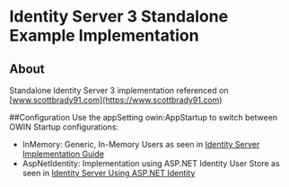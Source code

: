 # Identity Server 3 Standalone Example Implementation

## About
Standalone Identity Server 3 implementation referenced on [www.scottbrady91.com](https://www.scottbrady91.com)

##Configuration
Use the appSetting owin:AppStartup to switch between OWIN Startup configurations:

* InMemory: Generic, In-Memory Users as seen in [Identity Server Implementation Guide](https://www.scottbrady91.com/Identity-Server/Identity-Server-3-Standalone-Implementation-Part-1)
* AspNetIdentity: Implementation using ASP.NET Identity User Store as seen in [Identity Server Using ASP.NET Identity](https://www.scottbrady91.com/Identity-Server/Identity-Server-3-using-ASPNET-Identity)
